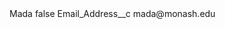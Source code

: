 <?xml version="1.0" encoding="UTF-8"?>
<CustomMetadata xmlns="http://soap.sforce.com/2006/04/metadata" xmlns:xsi="http://www.w3.org/2001/XMLSchema-instance" xmlns:xsd="http://www.w3.org/2001/XMLSchema">
    <label>Mada</label>
    <protected>false</protected>
    <values>
        <field>Email_Address__c</field>
        <value xsi:type="xsd:string">mada@monash.edu</value>
    </values>
</CustomMetadata>
